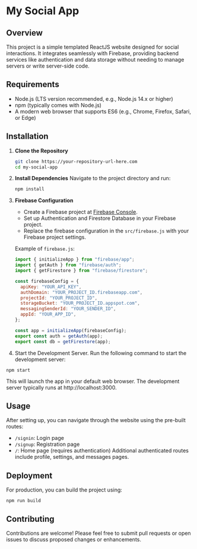 # My Social App

## Overview

This project is a simple templated ReactJS website designed for social interactions. It integrates seamlessly with Firebase, providing backend services like authentication and data storage without needing to manage servers or write server-side code.

## Requirements

- Node.js (LTS version recommended, e.g., Node.js 14.x or higher)
- npm (typically comes with Node.js)
- A modern web browser that supports ES6 (e.g., Chrome, Firefox, Safari, or Edge)

## Installation

1. **Clone the Repository**

   ```bash
   git clone https://your-repository-url-here.com
   cd my-social-app
   ```

2. **Install Dependencies**
   Navigate to the project directory and run:

   ```bash
   npm install
   ```

3. **Firebase Configuration**

   - Create a Firebase project at [Firebase Console](https://console.firebase.google.com/).
   - Set up Authentication and Firestore Database in your Firebase project.
   - Replace the firebase configuration in the `src/firebase.js` with your Firebase project settings.

   Example of `firebase.js`:

   ```javascript
   import { initializeApp } from "firebase/app";
   import { getAuth } from "firebase/auth";
   import { getFirestore } from "firebase/firestore";

   const firebaseConfig = {
     apiKey: "YOUR_API_KEY",
     authDomain: "YOUR_PROJECT_ID.firebaseapp.com",
     projectId: "YOUR_PROJECT_ID",
     storageBucket: "YOUR_PROJECT_ID.appspot.com",
     messagingSenderId: "YOUR_SENDER_ID",
     appId: "YOUR_APP_ID",
   };

   const app = initializeApp(firebaseConfig);
   export const auth = getAuth(app);
   export const db = getFirestore(app);
   ```

4. Start the Development Server. Run the following command to start the development server:

```
npm start
```

This will launch the app in your default web browser. The development server typically runs at http://localhost:3000.

## Usage

After setting up, you can navigate through the website using the pre-built routes:

- `/signin`: Login page
- `/signup`: Registration page
- `/`: Home page (requires authentication)
  Additional authenticated routes include profile, settings, and messages pages.

## Deployment

For production, you can build the project using:
```
npm run build
```

## Contributing

Contributions are welcome! Please feel free to submit pull requests or open issues to discuss proposed changes or enhancements.
